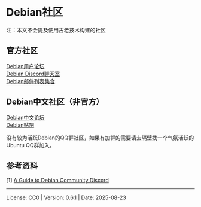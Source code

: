 # Debian社区
注：本文不会提及使用古老技术构建的社区  

## 官方社区
[Debian用户论坛](https://forums.debian.net/)  
[Debian Discord聊天室](https://discord.gg/debian)  
[Debian邮件列表集合](https://lists.debian.org/completeindex.html)  

## Debian中文社区（非官方）
[Debian中文论坛](https://forums.debiancn.org/)  
[Debian贴吧](https://tieba.baidu.com/f?kw=debian&ie=utf-8)  

没有较为活跃Debian的QQ群社区，如果有加群的需要请去隔壁找一个气氛活跃的Ubuntu QQ群加入。  

## 参考资料
\[1\] [A Guide to Debian Community Discord](https://forums.debian.net/viewtopic.php?t=160981)  

---
License: CC0 | Version: 0.6.1 | Date: 2025-08-23
